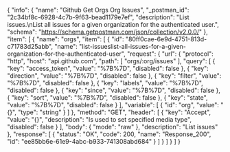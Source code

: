 {
  "info": {
    "name": "Github Get Orgs Org Issues",
    "_postman_id": "2c34bf8c-6928-4c7b-9f63-bead1179e7ef",
    "description": "List issues.\nList all issues for a given organization for the authenticated user.",
    "schema": "https://schema.getpostman.com/json/collection/v2.0.0/"
  },
  "item": [
    {
      "name": "orgs",
      "item": [
        {
          "id": "80ff0cae-6e9d-4751-813d-c71783d25abb",
          "name": "list-issueslist-all-issues-for-a-given-organization-for-the-authenticated-user",
          "request": {
            "url": {
              "protocol": "http",
              "host": "api.github.com",
              "path": [
                "orgs/:org/issues"
              ],
              "query": [
                {
                  "key": "access_token",
                  "value": "%7B%7D",
                  "disabled": false
                },
                {
                  "key": "direction",
                  "value": "%7B%7D",
                  "disabled": false
                },
                {
                  "key": "filter",
                  "value": "%7B%7D",
                  "disabled": false
                },
                {
                  "key": "labels",
                  "value": "%7B%7D",
                  "disabled": false
                },
                {
                  "key": "since",
                  "value": "%7B%7D",
                  "disabled": false
                },
                {
                  "key": "sort",
                  "value": "%7B%7D",
                  "disabled": false
                },
                {
                  "key": "state",
                  "value": "%7B%7D",
                  "disabled": false
                }
              ],
              "variable": [
                {
                  "id": "org",
                  "value": "{}",
                  "type": "string"
                }
              ]
            },
            "method": "GET",
            "header": [
              {
                "key": "Accept",
                "value": "{}",
                "description": "Is used to set specified media type",
                "disabled": false
              }
            ],
            "body": {
              "mode": "raw"
            },
            "description": "List issues"
          },
          "response": [
            {
              "status": "OK",
              "code": 200,
              "name": "Response_200",
              "id": "ee85bb6e-61e9-4abc-b933-741308abd684"
            }
          ]
        }
      ]
    }
  ]
}